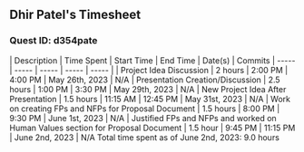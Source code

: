 ## Dhir Patel's Timesheet
### Quest ID: d354pate

| Description | Time Spent | Start Time | End Time | Date(s) | Commits
| ----- | ----- | ----- | ----- | ----- |
| Project Idea Discussion | 2 hours | 2:00 PM | 4:00 PM | May 26th, 2023 | N/A
| Presentation Creation/Discussion | 2.5 hours | 1:00 PM | 3:30 PM | May 29th, 2023 | N/A
| New Project Idea After Presentation | 1.5 hours | 11:15 AM | 12:45 PM | May 31st, 2023 | N/A
| Work on creating FPs and NFPs for Proposal Document | 1.5 hours | 8:00 PM | 9:30 PM | June 1st, 2023 | N/A
| Justified FPs and NFPs and worked on Human Values section for Proposal Document | 1.5 hour | 9:45 PM | 11:15 PM | June 2nd, 2023 | N/A
Total time spent as of June 2nd, 2023: 9.0 hours
